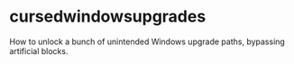 # cursedwindowsupgrades
How to unlock a bunch of unintended Windows upgrade paths, bypassing artificial blocks.
